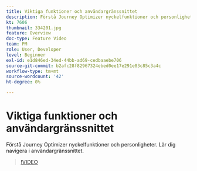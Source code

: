```yaml
---
title: Viktiga funktioner och användargränssnittet
description: Förstå Journey Optimizer nyckelfunktioner och personligheter. Lär dig navigera i användargränssnittet.
kt: 7606
thumbnail: 334201.jpg
feature: Overview
doc-type: Feature Video
team: PM
role: User, Developer
level: Beginner
exl-id: e1d846ed-34ed-44bb-ad69-cedbaaebe706
source-git-commit: b2afc28f82967324ebed0ee17e291e83c85c3a4c
workflow-type: tm+mt
source-wordcount: '42'
ht-degree: 0%

---
```


# Viktiga funktioner och användargränssnittet

Förstå Journey Optimizer nyckelfunktioner och personligheter. Lär dig navigera i användargränssnittet.

>[!VIDEO](https://video.tv.adobe.com/v/334201?quality=12&learn=on)
